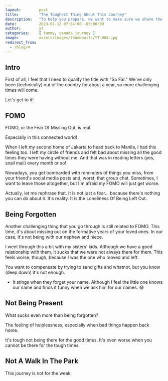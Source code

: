 ```yaml
---
layout:        post
title:         "The Toughest Thing About This Journey"
description:   "To help you prepare, we want to make sure we share the tough times that we've gone through. So you can prepare for them too."
date:          2023-02-12 07:34:00 -05:00:00
author:        yt
categories:    [ tummy, canada journey ]
image:         assets/images/thumbnails/YT-004.jpg
redirect_from:
  - /blog/4
---
```


## Intro

First of all, I feel that I need to qualify the title with "So Far." We've only been (technically) out of the country for about a year, so more challenging times will come. 

Let's get to it!

## FOMO

FOMO, or the Fear Of Missing Out, is real. 

Especially in this connected world!

When I left my second home of Jakarta to head back to Manila, I had this feeling too. I left my circle of friends and felt bad about missing all the good times they were having without me. And that was in reading letters (yes, snail mail) every month or so!

Nowadays, you get bombarded with reminders of things you miss, from your friend's social media posts and, worst, that group chat. Sometimes, I want to leave those altogether, but I'm afraid my FOMO will just get worse. 

Actually, let me rephrase that. It is not just a fear... because there's nothing you can do about it. It's reality. It is the Loneliness Of Being Left Out. 

## Being Forgotten

Another challenging thing that you go through is still related to FOMO. This time, it's about missing out on the formative years of your loved ones. In our case, it's not being with our nephew and niece. 

I went through this a bit with my sisters' kids. Although we have a good relationship with them, it sucks that we were not always there for them. This feels worse, though, because I was the one who moved and left. 

You want to compensate by trying to send gifts and whatnot, but you know (deep down) it's not enough. 

* It stings when they forget your name. Although I feel the little one knows our name and finds it funny when we ask him for our names. 😅

## Not Being Present

What sucks even more than being forgotten? 

The feeling of helplessness, especially when bad things happen back home. 

It's tough not being there for the good times. It's even worse when you cannot be there for the tough times. 

## Not A Walk In The Park

This journey is not for the weak. 

